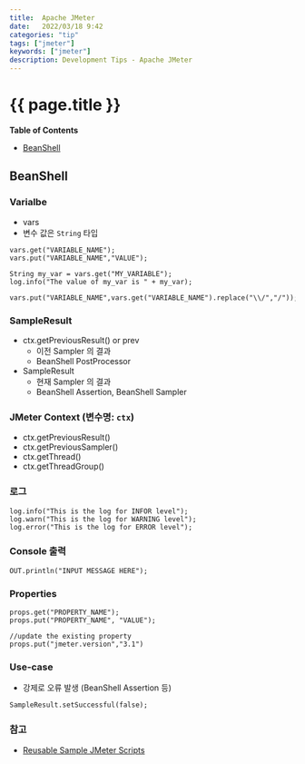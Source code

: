 ```yaml
---
title:  Apache JMeter
date:   2022/03/18 9:42
categories: "tip"
tags: ["jmeter"]
keywords: ["jmeter"]
description: Development Tips - Apache JMeter
---
```


# {{ page.title }}

**Table of Contents**

* [BeanShell](#BeanShell)


## BeanShell

### Varialbe
* vars
* 변수 값은 `String` 타입

```
vars.get("VARIABLE_NAME");
vars.put("VARIABLE_NAME","VALUE");

String my_var = vars.get("MY_VARIABLE");
log.info("The value of my_var is " + my_var);

vars.put("VARIABLE_NAME",vars.get("VARIABLE_NAME").replace("\\/","/"));
```

### SampleResult
* ctx.getPreviousResult() or prev
   * 이전 Sampler 의 결과
   * BeanShell PostProcessor
* SampleResult
  * 현재 Sampler 의 결과 
  * BeanShell Assertion, BeanShell Sampler


### JMeter Context (변수명: `ctx`)
* ctx.getPreviousResult()
* ctx.getPreviousSampler()
* ctx.getThread()
* ctx.getThreadGroup()


### 로그
```
log.info("This is the log for INFOR level");
log.warn("This is the log for WARNING level");
log.error("This is the log for ERROR level");
```

### Console 출력

```
OUT.println("INPUT MESSAGE HERE");
```

### Properties

```
props.get("PROPERTY_NAME");
props.put("PROPERTY_NAME", "VALUE");

//update the existing property
props.put("jmeter.version","3.1")
```


### Use-case

* 강제로 오류 발생 (BeanShell Assertion 등)

```
SampleResult.setSuccessful(false);
```

### 참고
* [Reusable Sample JMeter Scripts](https://octoperf.com/blog/2017/11/09/reusable-sample-jmeter-scripts/)